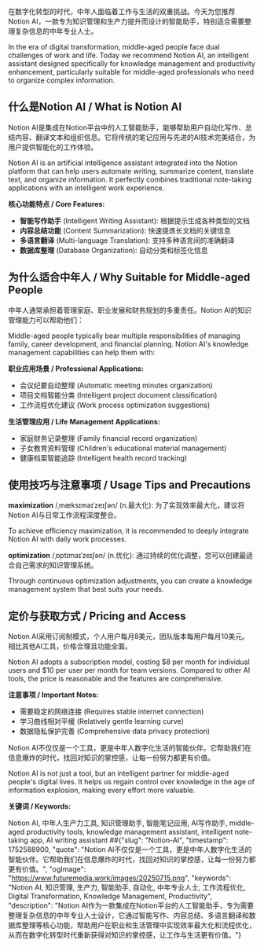 

在数字化转型的时代，中年人面临着工作与生活的双重挑战。今天为您推荐Notion AI，一款专为知识管理和生产力提升而设计的智能助手，特别适合需要整理复杂信息的中年专业人士。

In the era of digital transformation, middle-aged people face dual challenges of work and life. Today we recommend Notion AI, an intelligent assistant designed specifically for knowledge management and productivity enhancement, particularly suitable for middle-aged professionals who need to organize complex information.

## **什么是Notion AI / What is Notion AI**

Notion AI是集成在Notion平台中的人工智能助手，能够帮助用户自动化写作、总结内容、翻译文本和组织信息。它将传统的笔记应用与先进的AI技术完美结合，为用户提供智能化的工作体验。

Notion AI is an artificial intelligence assistant integrated into the Notion platform that can help users automate writing, summarize content, translate text, and organize information. It perfectly combines traditional note-taking applications with an intelligent work experience.

**核心功能特点 / Core Features:**

- **智能写作助手** (Intelligent Writing Assistant): 根据提示生成各种类型的文档
- **内容总结功能** (Content Summarization): 快速提炼长文档的关键信息
- **多语言翻译** (Multi-language Translation): 支持多种语言间的准确翻译
- **数据库整理** (Database Organization): 自动分类和标签化信息

## **为什么适合中年人 / Why Suitable for Middle-aged People**

中年人通常承担着管理家庭、职业发展和财务规划的多重责任。Notion AI的知识管理能力可以帮助他们：

Middle-aged people typically bear multiple responsibilities of managing family, career development, and financial planning. Notion AI's knowledge management capabilities can help them with:

**职业应用场景 / Professional Applications:**

- 会议纪要自动整理 (Automatic meeting minutes organization)
- 项目文档智能分类 (Intelligent project document classification)
- 工作流程优化建议 (Work process optimization suggestions)

**生活管理应用 / Life Management Applications:**

- 家庭财务记录整理 (Family financial record organization)
- 子女教育资料管理 (Children's educational material management)
- 健康档案智能追踪 (Intelligent health record tracking)

## **使用技巧与注意事项 / Usage Tips and Precautions**

**maximization** /ˌmæksɪmaɪˈzeɪʃən/ (n.最大化): 为了实现效率最大化，建议将Notion AI与日常工作流程深度整合。

To achieve efficiency maximization, it is recommended to deeply integrate Notion AI with daily work processes.

**optimization** /ˌɒptɪmaɪˈzeɪʃən/ (n.优化): 通过持续的优化调整，您可以创建最适合自己需求的知识管理系统。

Through continuous optimization adjustments, you can create a knowledge management system that best suits your needs.

## **定价与获取方式 / Pricing and Access**

Notion AI采用订阅制模式，个人用户每月8美元，团队版本每用户每月10美元。相比其他AI工具，价格合理且功能全面。

Notion AI adopts a subscription model, costing $8 per month for individual users and $10 per user per month for team versions. Compared to other AI tools, the price is reasonable and the features are comprehensive.

**注意事项 / Important Notes:**

- 需要稳定的网络连接 (Requires stable internet connection)
- 学习曲线相对平缓 (Relatively gentle learning curve)
- 数据隐私保护完善 (Comprehensive data privacy protection)

Notion AI不仅仅是一个工具，更是中年人数字化生活的智能伙伴。它帮助我们在信息爆炸的时代，找回对知识的掌控感，让每一份努力都更有价值。

Notion AI is not just a tool, but an intelligent partner for middle-aged people's digital lives. It helps us regain control over knowledge in the age of information explosion, making every effort more valuable.

**关键词 / Keywords:**

Notion AI, 中年人生产力工具, 知识管理助手, 智能笔记应用, AI写作助手, middle-aged productivity tools, knowledge management assistant, intelligent note-taking app, AI writing assistant
##{"slug": "Notion-AI", "timestamp": 1752588900, "quote": "Notion AI不仅仅是一个工具，更是中年人数字化生活的智能伙伴。它帮助我们在信息爆炸的时代，找回对知识的掌控感，让每一份努力都更有价值。", "ogImage": "https://www.futuremedia.work/images/20250715.png", "keywords": "Notion AI, 知识管理, 生产力, 智能助手, 自动化, 中年专业人士, 工作流程优化, Digital Transformation, Knowledge Management, Productivity", "description": "Notion AI作为一款集成在Notion平台的人工智能助手，专为需要整理复杂信息的中年专业人士设计，它通过智能写作、内容总结、多语言翻译和数据库整理等核心功能，帮助用户在职业和生活管理中实现效率最大化和流程优化，从而在数字化转型时代重新获得对知识的掌控感，让工作与生活更有价值。"}